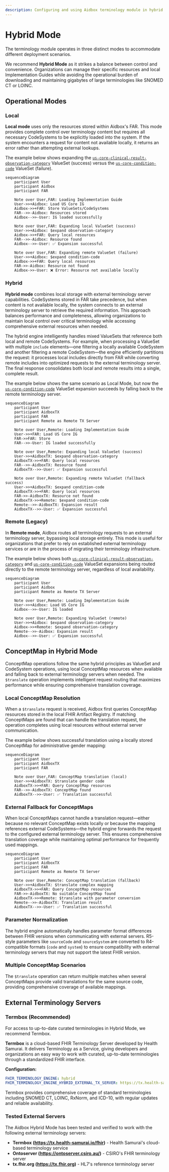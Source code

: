 ```yaml
---
description: Configuring and using Aidbox terminology module in hybrid mode with local and external terminology servers
---
```


# Hybrid Mode

The terminology module operates in three distinct modes to accommodate different deployment scenarios.

We recommend **Hybrid Mode** as it strikes a balance between control and convenience. Organizations can manage their specific resources and local Implementation Guides while avoiding the operational burden of downloading and maintaining gigabytes of large terminologies like SNOMED CT or LOINC.

## Operational Modes

### Local

**Local mode** uses only the resources stored within Aidbox's FAR. This mode provides complete control over terminology content but requires all necessary CodeSystems to be explicitly loaded into the system. If the system encounters a request for content not available locally, it returns an error rather than attempting external lookups.

The example below shows expanding the [`us-core-clinical-result-observation-category`](http://hl7.org/fhir/us/core/ValueSet/us-core-clinical-result-observation-category) ValueSet (success) versus the [`us-core-condition-code`](http://hl7.org/fhir/us/core/ValueSet/us-core-condition-code) ValueSet (failure).

```mermaid
sequenceDiagram
    participant User
    participant Aidbox
    participant FAR
    
    Note over User,FAR: Loading Implementation Guide
    User->>+Aidbox: Load US Core IG
    Aidbox->>+FAR: Store ValueSets/CodeSystems
    FAR-->>-Aidbox: Resources stored
    Aidbox-->>-User: IG loaded successfully
    
    Note over User,FAR: Expanding local ValueSet (success)
    User->>+Aidbox: $expand observation-category
    Aidbox->>+FAR: Query local resources
    FAR-->>-Aidbox: Resource found
    Aidbox-->>-User: ✅ Expansion successful
    
    Note over User,FAR: Expanding remote ValueSet (failure)
    User->>+Aidbox: $expand condition-code
    Aidbox->>+FAR: Query local resources
    FAR->>-Aidbox: Resource not found
    Aidbox->>-User: ❌ Error: Resource not available locally
```

### Hybrid

**Hybrid mode** combines local storage with external terminology server capabilities. CodeSystems stored in FAR take precedence, but when content is not available locally, the system connects to an external terminology server to retrieve the required information. This approach balances performance and completeness, allowing organizations to maintain local control over critical terminology while accessing comprehensive external resources when needed.

The hybrid engine intelligently handles mixed ValueSets that reference both local and remote CodeSystems. For example, when processing a ValueSet with multiple `include` elements—one filtering a locally available CodeSystem and another filtering a remote CodeSystem—the engine efficiently partitions the request: it processes local includes directly from FAR while converting remote includes into optimized requests to the external terminology server. The final response consolidates both local and remote results into a single, complete result.

The example below shows the same scenario as Local Mode, but now the [`us-core-condition-code`](http://hl7.org/fhir/us/core/ValueSet/us-core-condition-code) ValueSet expansion succeeds by falling back to the remote terminology server.

```mermaid
sequenceDiagram
    participant User
    participant AidboxTX
    participant FAR
    participant Remote as Remote TX Server
    
    Note over User,Remote: Loading Implementation Guide
    User->>+FAR: Load US Core IG
    FAR->>FAR: Store
    FAR-->>-User: IG loaded successfully
    
    Note over User,Remote: Expanding local ValueSet (success)
    User->>+AidboxTX: $expand observation-category
    AidboxTX->>+FAR: Query local resources
    FAR-->>-AidboxTX: Resource found
    AidboxTX-->>-User: ✅ Expansion successful
    
    Note over User,Remote: Expanding remote ValueSet (fallback success)
    User->>+AidboxTX: $expand condition-code
    AidboxTX->>+FAR: Query local resources
    FAR->>-AidboxTX: Resource not found
    AidboxTX->>+Remote: $expand condition-code
    Remote-->>-AidboxTX: Expansion result
    AidboxTX-->>-User: ✅ Expansion successful
```

### Remote (Legacy)

In **Remote mode**, Aidbox routes all terminology requests to an external terminology server, bypassing local storage entirely. This mode is useful for organizations that prefer to rely on established external terminology services or are in the process of migrating their terminology infrastructure.

The example below shows both [`us-core-clinical-result-observation-category`](http://hl7.org/fhir/us/core/ValueSet/us-core-clinical-result-observation-category) and [`us-core-condition-code`](http://hl7.org/fhir/us/core/ValueSet/us-core-condition-code) ValueSet expansions being routed directly to the remote terminology server, regardless of local availability.

```mermaid
sequenceDiagram
    participant User
    participant Aidbox
    participant Remote as Remote TX Server
    
    Note over User,Remote: Loading Implementation Guide
    User->>+Aidbox: Load US Core IG
    Aidbox-->>-User: IG loaded
    
    Note over User,Remote: Expanding ValueSet (remote)
    User->>+Aidbox: $expand observation-category
    Aidbox->>+Remote: $expand observation-category
    Remote-->>-Aidbox: Expansion result
    Aidbox-->>-User: ✅ Expansion successful
```

## ConceptMap in Hybrid Mode

ConceptMap operations follow the same hybrid principles as ValueSet and CodeSystem operations, using local ConceptMap resources when available and falling back to external terminology servers when needed. The `$translate` operation implements intelligent request routing that maximizes performance while ensuring comprehensive translation coverage.

### Local ConceptMap Resolution

When a `$translate` request is received, Aidbox first queries ConceptMap resources stored in the local FHIR Artifact Registry. If matching ConceptMaps are found that can handle the translation request, the operation completes using local resources without external server communication.

The example below shows successful translation using a locally stored ConceptMap for administrative gender mapping:

```mermaid
sequenceDiagram
    participant User
    participant AidboxTX
    participant FAR
    
    Note over User,FAR: ConceptMap translation (local)
    User->>+AidboxTX: $translate gender code
    AidboxTX->>+FAR: Query ConceptMap resources
    FAR-->>-AidboxTX: ConceptMap found
    AidboxTX-->>-User: ✅ Translation successful
```

### External Fallback for ConceptMaps

When local ConceptMaps cannot handle a translation request—either because no relevant ConceptMap exists locally or because the mapping references external CodeSystems—the hybrid engine forwards the request to the configured external terminology server. This ensures comprehensive translation coverage while maintaining optimal performance for frequently used mappings.

```mermaid
sequenceDiagram
    participant User
    participant AidboxTX
    participant FAR
    participant Remote as Remote TX Server
    
    Note over User,Remote: ConceptMap translation (fallback)
    User->>+AidboxTX: $translate complex mapping
    AidboxTX->>+FAR: Query ConceptMap resources
    FAR->>-AidboxTX: No suitable ConceptMap found
    AidboxTX->>+Remote: $translate with parameter conversion
    Remote-->>-AidboxTX: Translation result
    AidboxTX-->>-User: ✅ Translation successful
```

### Parameter Normalization

The hybrid engine automatically handles parameter format differences between FHIR versions when communicating with external servers. R5-style parameters like `sourceCode` and `sourceSystem` are converted to R4-compatible formats (`code` and `system`) to ensure compatibility with external terminology servers that may not support the latest FHIR version.

### Multiple ConceptMap Scenarios

The `$translate` operation can return multiple matches when several ConceptMaps provide valid translations for the same source code, providing comprehensive coverage of available mappings.

## External Terminology Servers

### Termbox (Recommended)

For access to up-to-date curated terminologies in Hybrid Mode, we recommend Termbox.

**Termbox** is a cloud-based FHIR Terminology Server developed by Health Samurai. It delivers Terminology as a Service, giving developers and organizations an easy way to work with curated, up-to-date terminologies through a standardized FHIR interface.

**Configuration:**
```yaml
FHIR_TERMINOLOGY_ENGINE: hybrid
FHIR_TERMINOLOGY_ENGINE_HYBRID_EXTERNAL_TX_SERVER: https://tx.health-samurai.io/fhir
```

Termbox provides comprehensive coverage of standard terminologies including SNOMED CT, LOINC, RxNorm, and ICD-10, with regular updates and reliable availability.

### Tested External Servers

The Aidbox Hybrid Mode has been tested and verified to work with the following external terminology servers:

- **Termbox (https://tx.health-samurai.io/fhir)** - Health Samurai's cloud-based terminology service
- **Ontoserver (https://ontoserver.csiro.au/)** - CSIRO's FHIR terminology server  
- **tx.fhir.org (https://tx.fhir.org)** - HL7's reference terminology server
